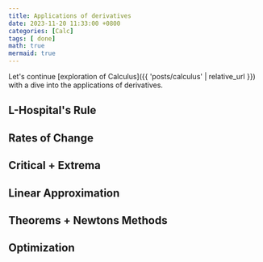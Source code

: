 ```yaml
---
title: Applications of derivatives
date: 2023-11-20 11:33:00 +0800
categories: [Calc]
tags: [ done]
math: true
mermaid: true 
---
```


Let's continue [exploration of Calculus]({{ 'posts/calculus' | relative_url }}) with a dive into the applications of derivatives.

## L-Hospital's Rule

##  Rates of Change

## Critical + Extrema

## Linear Approximation

## Theorems + Newtons Methods

## Optimization

